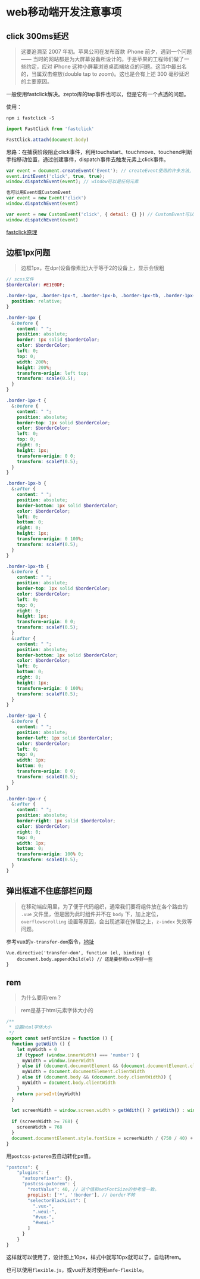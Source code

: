 # web移动端开发注意事项

## click 300ms延迟
> 这要追溯至 2007 年初。苹果公司在发布首款 iPhone 前夕，遇到一个问题 —— 当时的网站都是为大屏幕设备所设计的。于是苹果的工程师们做了一些约定，应对 iPhone 这种小屏幕浏览桌面端站点的问题。这当中最出名的，当属双击缩放(double tap to zoom)。这也是会有上述 300 毫秒延迟的主要原因。

一般使用fastclick解决。zepto库的tap事件也可以，但是它有一个点透的问题。

使用：
```js
npm i fastclick -S

import FastClick from 'fastclick'

FastClick.attach(document.body)
```

思路：在捕获阶段阻止click事件，利用touchstart、touchmove、touchend判断手指移动位置，通过创建事件，dispatch事件去触发元素上click事件。

```js
var event = document.createEvent('Event'); // createEvent使用的许多方法, 如 initCustomEvent, 都被废弃了. 请使用 Event constructors 来替代.
event.initEvent('click', true, true);
window.dispatchEvent(event); // window可以是任何元素

也可以用Event或CustomEvent
var event = new Event('click')
window.dispatchEvent(event)

var event = new CustomEvent('click', { detail: {} }) // CustomEvent可以传递参数
window.dispatchEvent(event)
```

[fastclick原理](https://segmentfault.com/a/1190000005850383)

## 边框1px问题
> 边框1px，在dpr(设备像素比)大于等于2的设备上，显示会很粗

```scss
// scss文件
$borderColor: #E1E0DF;

.border-1px, .border-1px-t, .border-1px-b, .border-1px-tb, .border-1px-l, .border-1px-r {
  position: relative;
}

.border-1px {
  &:before {
    content: " ";
    position: absolute;
    border: 1px solid $borderColor;
    color: $borderColor;
    left: 0;
    top: 0;
    width: 200%;
    height: 200%;
    transform-origin: left top;
    transform: scale(0.5);
  }
}

.border-1px-t {
  &:before {
    content: " ";
    position: absolute;
    border-top: 1px solid $borderColor;
    color: $borderColor;
    left: 0;
    top: 0;
    right: 0;
    height: 1px;
    transform-origin: 0 0;
    transform: scaleY(0.5);
  }
}

.border-1px-b {
  &:after {
    content: " ";
    position: absolute;
    border-bottom: 1px solid $borderColor;
    color: $borderColor;
    left: 0;
    bottom: 0;
    right: 0;
    height: 1px;
    transform-origin: 0 100%;
    transform: scaleY(0.5);
  }
}

.border-1px-tb {
  &:before {
    content: " ";
    position: absolute;
    border-top: 1px solid $borderColor;
    color: $borderColor;
    left: 0;
    top: 0;
    right: 0;
    height: 1px;
    transform-origin: 0 0;
    transform: scaleY(0.5);
  }
  &:after {
    content: " ";
    position: absolute;
    border-bottom: 1px solid $borderColor;
    color: $borderColor;
    left: 0;
    bottom: 0;
    right: 0;
    height: 1px;
    transform-origin: 0 100%;
    transform: scaleY(0.5);
  }
}

.border-1px-l {
  &:before {
    content: " ";
    position: absolute;
    border-left: 1px solid $borderColor;
    color: $borderColor;
    left: 0;
    top: 0;
    width: 1px;
    bottom: 0;
    transform-origin: 0 0;
    transform: scaleX(0.5);
  }
}

.border-1px-r {
  &:after {
    content: " ";
    position: absolute;
    border-right: 1px solid $borderColor;
    color: $borderColor;
    right: 0;
    top: 0;
    width: 1px;
    bottom: 0;
    transform-origin: 100% 0;
    transform: scaleX(0.5);
  }
}

```

## 弹出框遮不住底部栏问题
> 在移动端应用里，为了便于代码组织，通常我们要将组件放在各个路由的 `.vue` 文件里，但是因为此时组件并不在 `body` 下，加上定位，`overflowscrolling` 设置等原因，会出现遮罩在弹层之上，`z-index` 失效等问题。

参考vux的`v-transfer-dom`指令，[地址](https://github.com/airyland/vux/blob/v2/src/directives/transfer-dom/index.js)

```
Vue.directive('transfer-dom', function (el, binding) {
    document.body.appendChild(el) // 还是要参照vux写好一些
}
```

## rem
> 为什么要用rem？

> rem是基于html元素字体大小的

```js
/**
 * 设置html字体大小
 */
export const setFontSize = function () {
  function getWdith () {
    let myWidth = 0
    if (typeof (window.innerWidth) === 'number') {
      myWidth = window.innerWidth
    } else if (document.documentElement && (document.documentElement.clientWidth)) {
      myWidth = document.documentElement.clientWidth
    } else if (document.body && (document.body.clientWidth)) {
      myWidth = document.body.clientWidth
    }
    return parseInt(myWidth)
  }
  
  let screenWidth = window.screen.width > getWdith() ? getWdith() : window.screen.width
  
  if (screenWidth >= 768) {
    screenWidth = 768
  }
  document.documentElement.style.fontSize = screenWidth / (750 / 40) + 'px' // 750是一般设计稿的宽度，40是一个基本参考值。
}

```
用`postcss-pxtorem`去自动转化px值。
```js
"postcss": {
    "plugins": {
      "autoprefixer": {},
      "postcss-pxtorem": {
        "rootValue": 40, // 这个值和setFontSize的参考值一致。
        propList: ['*', '!border'], // border不转
        "selectorBlackList": [
          ".vux-",
          ".weui-",
          "#vux-",
          "#weui-"
        ]
      }
    }
}
```

这样就可以使用了，设计图上10px，样式中就写10px就可以了，自动转rem。

也可以使用`flexible.js`，或vue开发时使用`amfe-flexible`。
